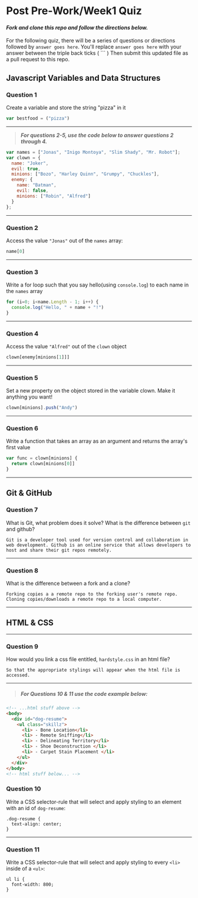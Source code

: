# Post Pre-Work/Week1 Quiz

#### ***Fork and clone this repo and follow the directions below.***

For the following quiz, there will be a series of questions or directions followed by `answer goes here`. You'll replace `answer goes here` with your answer between the triple back ticks ( \`\`\` ) Then submit this updated file as a pull request to this repo.

## Javascript Variables and Data Structures

### Question 1

Create a variable and store the string "pizza" in it

```js
var bestfood = ("pizza")
```

---

>  ***For questions 2-5, use the code below to answer questions 2 through 4.***

```js
var names = ["Jonas", "Inigo Montoya", "Slim Shady", "Mr. Robot"];
var clown = {
  name: "Joker",
  evil: true,
  minions: ["Bozo", "Harley Quinn", "Grumpy", "Chuckles"],
  enemy: {
    name: "Batman",
    evil: false,
    minions: ["Robin", "Alfred"]  
  }
};
```

---

### Question 2

Access the value `"Jonas"` out of the `names` array:

```js
name[0]
```

---
### Question 3

Write a for loop such that you say hello(using `console.log`) to each name in the `names` array

```js
for (i=0; i<name.Length - 1; i++) {
  console.log("Hello, " + name + "!")
}
```

---


### Question 4

Access the value `"Alfred"` out of the `clown` object

```js
clown[enemy[minions[1]]]
```

---
### Question 5

Set a new property on the object stored in the variable clown. Make it anything you want!

```js
clown[minions].push("Andy")
```

---
### Question 6
Write a function that takes an array as an argument and returns the array's first value

```js
var func = clown[minions] {
  return clown[minions[0]]
}
```
---

## Git & GitHub

### Question 7

What is Git, what problem does it solve? What is the difference between `git` and github?

```
Git is a developer tool used for version control and collaboration in web development. Github is an online service that allows developers to host and share their git repos remotely.

```

---

### Question 8

What is the difference between a fork and a clone?

```
Forking copies a a remote repo to the forking user's remote repo. Cloning copies/downloads a remote repo to a local computer.

```

---

## HTML & CSS

---

### Question 9

How would you link a css file entitled, `hardstyle.css` in an html file?

```
So that the appropriate stylings will appear when the html file is accessed.
```

---

> ##### For Questions 10 & 11 use the code example below:

```HTML
<!-- ...html stuff above -->
<body>
  <div id="dog-resume">
    <ul class="skillz">
      <li> - Bone Location</li>
      <li> - Remote Sniffing</li>
      <li> - Delineating Territory</li>
      <li> - Shoe Deconstruction </li>
      <li> - Carpet Stain Placement </li>
    </ul>
  </div>
</body>
<!-- html stuff below... -->
```

### Question 10

Write a CSS selector-rule that will select and apply styling to an element with an id of `dog-resume`:


```
.dog-resume {
  text-align: center;
}
```

---

### Question 11

Write a CSS selector-rule that will select and apply styling to every `<li>` inside of a `<ul>`:

```
ul li {
  font-width: 800;
}
```
